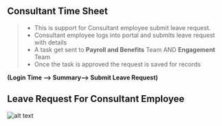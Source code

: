 Consultant Time Sheet
-----

>- This is support for Consultant employee submit leave request.
>- Consultant employee logs into portal and submits leave request with details
>- A task get sent to **Payroll and Benefits** Team AND **Engagement** Team
>- Once the task is approved the request is saved for records


**(Login   Time --> Summary--> Submit Leave Request)**

Leave Request For Consultant Employee
-----
![alt text](../../images/timesheets/leave-request-for-consultant.png "Time")
